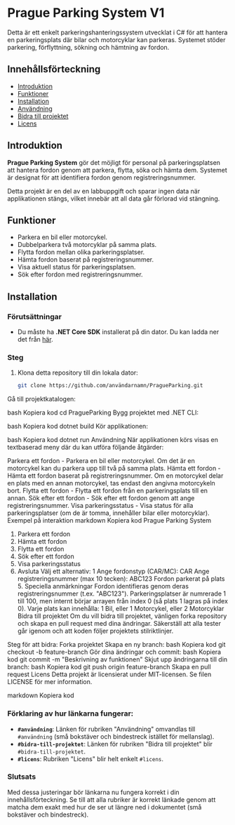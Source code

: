 # Prague Parking System V1

Detta är ett enkelt parkeringshanteringssystem utvecklat i C# för att hantera en parkeringsplats där bilar och motorcyklar kan parkeras. Systemet stöder parkering, förflyttning, sökning och hämtning av fordon.

## Innehållsförteckning
- [Introduktion](#introduktion)
- [Funktioner](#funktioner)
- [Installation](#installation)
- [Användning](#användning)
- [Bidra till projektet](#bidra-till-projektet)
- [Licens](#licens)

## Introduktion

**Prague Parking System** gör det möjligt för personal på parkeringsplatsen att hantera fordon genom att parkera, flytta, söka och hämta dem. Systemet är designat för att identifiera fordon genom registreringsnummer.

Detta projekt är en del av en labbuppgift och sparar ingen data när applikationen stängs, vilket innebär att all data går förlorad vid stängning.

## Funktioner

- Parkera en bil eller motorcykel.
- Dubbelparkera två motorcyklar på samma plats.
- Flytta fordon mellan olika parkeringsplatser.
- Hämta fordon baserat på registreringsnummer.
- Visa aktuell status för parkeringsplatsen.
- Sök efter fordon med registreringsnummer.

## Installation

### Förutsättningar
- Du måste ha **.NET Core SDK** installerat på din dator. Du kan ladda ner det från [här](https://dotnet.microsoft.com/download/dotnet-core).

### Steg
1. Klona detta repository till din lokala dator:
   ```bash
   git clone https://github.com/användarnamn/PragueParking.git
Gå till projektkatalogen:

bash
Kopiera kod
cd PragueParking
Bygg projektet med .NET CLI:

bash
Kopiera kod
dotnet build
Kör applikationen:

bash
Kopiera kod
dotnet run
Användning
När applikationen körs visas en textbaserad meny där du kan utföra följande åtgärder:

Parkera ett fordon - Parkera en bil eller motorcykel. Om det är en motorcykel kan du parkera upp till två på samma plats.
Hämta ett fordon - Hämta ett fordon baserat på registreringsnummer. Om en motorcykel delar en plats med en annan motorcykel, tas endast den angivna motorcykeln bort.
Flytta ett fordon - Flytta ett fordon från en parkeringsplats till en annan.
Sök efter ett fordon - Sök efter ett fordon genom att ange registreringsnummer.
Visa parkeringsstatus - Visa status för alla parkeringsplatser (om de är tomma, innehåller bilar eller motorcyklar).
Exempel på interaktion
markdown
Kopiera kod
Prague Parking System
1. Parkera ett fordon
2. Hämta ett fordon
3. Flytta ett fordon
4. Sök efter ett fordon
5. Visa parkeringsstatus
6. Avsluta
Välj ett alternativ: 1
Ange fordonstyp (CAR/MC): CAR
Ange registreringsnummer (max 10 tecken): ABC123
Fordon parkerat på plats 5.
Speciella anmärkningar
Fordon identifieras genom deras registreringsnummer (t.ex. "ABC123").
Parkeringsplatser är numrerade 1 till 100, men internt börjar arrayen från index 0 (så plats 1 lagras på index 0).
Varje plats kan innehålla:
1 Bil, eller
1 Motorcykel, eller
2 Motorcyklar
Bidra till projektet
Om du vill bidra till projektet, vänligen forka repository och skapa en pull request med dina ändringar. Säkerställ att alla tester går igenom och att koden följer projektets stilriktlinjer.

Steg för att bidra:
Forka projektet
Skapa en ny branch:
bash
Kopiera kod
git checkout -b feature-branch
Gör dina ändringar och commit:
bash
Kopiera kod
git commit -m "Beskrivning av funktionen"
Skjut upp ändringarna till din branch:
bash
Kopiera kod
git push origin feature-branch
Skapa en pull request
Licens
Detta projekt är licensierat under MIT-licensen. Se filen LICENSE för mer information.

markdown
Kopiera kod

### Förklaring av hur länkarna fungerar:
- **`#användning`**: Länken för rubriken "Användning" omvandlas till `#användning` (små bokstäver och bindestreck istället för mellanslag).
- **`#bidra-till-projektet`**: Länken för rubriken "Bidra till projektet" blir `#bidra-till-projektet`.
- **`#licens`**: Rubriken "Licens" blir helt enkelt `#licens`.

### Slutsats
Med dessa justeringar bör länkarna nu fungera korrekt i din innehållsförteckning. Se till att alla rubriker är korrekt länkade genom att matcha dem exakt med hur de ser ut längre ned i dokumentet (små bokstäver och bindestreck).





